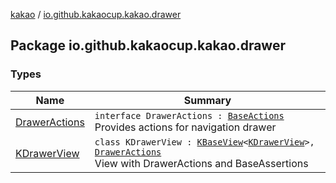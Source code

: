 [kakao](../index.md) / [io.github.kakaocup.kakao.drawer](./index.md)

## Package io.github.kakaocup.kakao.drawer

### Types

| Name | Summary |
|---|---|
| [DrawerActions](-drawer-actions/index.md) | `interface DrawerActions : `[`BaseActions`](../io.github.kakaocup.kakao.common.actions/-base-actions/index.md)<br>Provides actions for navigation drawer |
| [KDrawerView](-k-drawer-view/index.md) | `class KDrawerView : `[`KBaseView`](../io.github.kakaocup.kakao.common.views/-k-base-view/index.md)`<`[`KDrawerView`](-k-drawer-view/index.md)`>, `[`DrawerActions`](-drawer-actions/index.md)<br>View with DrawerActions and BaseAssertions |
